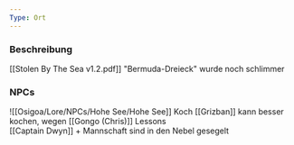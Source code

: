 ```yaml
---
Type: Ort
---
```

### Beschreibung 
[[Stolen By The Sea v1.2.pdf]]
"Bermuda-Dreieck" wurde noch schlimmer
### NPCs
![[Osigoa/Lore/NPCs/Hohe See/Hohe See]]
Koch [[Grizban]] kann besser kochen, wegen [[Gongo (Chris)]] Lessons  
[[Captain Dwyn]] + Mannschaft sind in den Nebel gesegelt  


